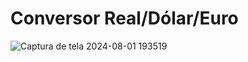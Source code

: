 # Conversor Real/Dólar/Euro

![Captura de tela 2024-08-01 193519](https://github.com/user-attachments/assets/cd271708-e038-4c7f-b523-9d587fa38571)
